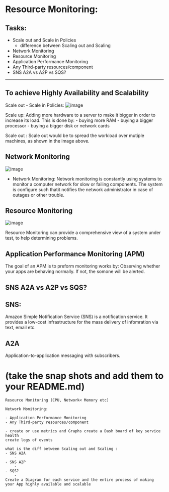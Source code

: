 # Resource Monitoring:
## Tasks:
- Scale out and Scale in Policies
    - difference between Scaling out and Scaling
- Network Monitoring
- Resource Monitoring
- Application Performance Monitoring
- Any Third-party resources/component
- SNS A2A vs  A2P vs  SQS?
___

To achieve Highly Availability and Scalability
- 
Scale out - Scale in Policies:
![image](https://microsegment.io/img/scale-up-vs-scale-out.png)

Scale up:
Adding more hardware to a server to make it bigger in order to increase its load. This is done by:
    - buying more RAM
    - buying a bigger processor
    - buying a bigger disk or network cards

Scale out :
Scale out would be to spread the workload over mutiple machines, as shown in the image above. 

## Network Monitoring

![image](https://cdn.helpsystems.com/how-to-choose-a-network-monitoring-software.png)
- Network Monitoring:
Network monitoring is constantly using systems to monitor a computer network for slow or failing components. The system is configure such thatit notifies the network administrator in case of outages or other trouble.

## Resource Monitoring
![image](https://help.tableau.com/current/server/en-us/Img/rmt-setup-architecture.png)

Resource Monitoring can provide a comprehensive view of a system under test, to help determining problems. 




## Application Performance Monitoring (APM)
The goal of an APM is to preform monitoring works by: Observing whether your apps are behaving normally. If not, the somone will be alerted. 



## SNS A2A vs  A2P vs  SQS?
## SNS:
Amazon Simple Notification Service (SNS) is a notification service. It provides a low-cost infrastructure for the mass delivery of infomration via text, email etc.


## A2A
 Application-to-application messaging with subscribers.





 # (take the snap shots and add them to your README.md)

```
Resource Monitoring (CPU, Network< Memory etc)

Network Monitoring:

- Application Performance Monitoring
- Any Third-party resources/component

- create or use metrics and Graphs create a Dash board of key service health
create logs of events

what is the diff between Scaling out and Scaling :
- SNS A2A
    - 
- SNS A2P
    - 
- SQS?
    - 
Create a Diagram for each service and the entire process of making your App highly available and scalable
```